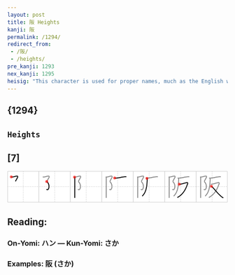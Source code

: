 ```yaml
---
layout: post
title: 阪 Heights
kanji: 阪
permalink: /1294/
redirect_from:
 - /阪/
 - /heights/
pre_kanji: 1293
nex_kanji: 1295
heisig: "This character is used for proper names, much as the English word &quot;<b>Heights</b>&quot; is. Its primitives: <i>pinnacle</i> . . . <i>anti-</i>."
---
```


## {1294}

## `Heights`

## [7]

<div class="stroke"><img src="../images/E998AA.png" /></div>

## Reading:

### On-Yomi: ハン &mdash; Kun-Yomi: さか

### Examples: 阪 (さか)
